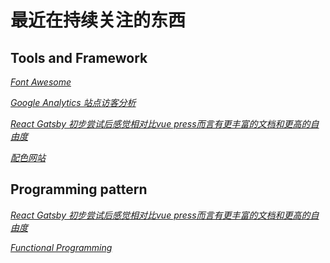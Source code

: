 # 最近在持续关注的东西

## Tools and Framework

*[Font Awesome](https://fontawesome.com/start "Title")*

*[Google Analytics 站点访客分析](https://analytics.google.com/analytics/web/?authuser=1#/report/bf-overview/a136686458w197036174p191943216 "Title")*

*[React Gatsby 初步尝试后感觉相对比vue press而言有更丰富的文档和更高的自由度](https://www.gatsbyjs.org "Title")*

*[配色网站](https://coolors.co/ "Title")*

## Programming pattern

*[React Gatsby 初步尝试后感觉相对比vue press而言有更丰富的文档和更高的自由度](https://www.gatsbyjs.org "Title")*

*[Functional Programming](https://github.com/stoeffel/awesome-fp-js "Title")*






